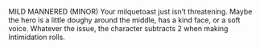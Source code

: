 MILD MANNERED (MINOR)
Your milquetoast just isn’t threatening. Maybe the hero is a little doughy around the middle, has a kind face, or a soft voice. Whatever the issue, the character subtracts 2 when making Intimidation rolls.